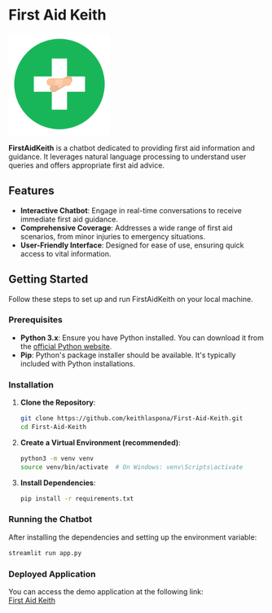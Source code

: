 # First Aid Keith

<img src="FirstAidKeithLogo.png" alt="FirstAidKeith Logo" width="200"/>

**FirstAidKeith** is a chatbot dedicated to providing first aid information and guidance. It leverages natural language processing to understand user queries and offers appropriate first aid advice.

## Features

- **Interactive Chatbot**: Engage in real-time conversations to receive immediate first aid guidance.
- **Comprehensive Coverage**: Addresses a wide range of first aid scenarios, from minor injuries to emergency situations.
- **User-Friendly Interface**: Designed for ease of use, ensuring quick access to vital information.

## Getting Started

Follow these steps to set up and run FirstAidKeith on your local machine.

### Prerequisites

- **Python 3.x**: Ensure you have Python installed. You can download it from the [official Python website](https://www.python.org/downloads/).
- **Pip**: Python's package installer should be available. It's typically included with Python installations.

### Installation

1. **Clone the Repository**:

   ```bash
   git clone https://github.com/keithlaspona/First-Aid-Keith.git
   cd First-Aid-Keith

2. **Create a Virtual Environment (recommended)**:

   ```bash
   python3 -m venv venv
   source venv/bin/activate  # On Windows: venv\Scripts\activate

3. **Install Dependencies**:

   ```bash
   pip install -r requirements.txt

### Running the Chatbot

After installing the dependencies and setting up the environment variable:

   ```bash
   streamlit run app.py
   ```


### Deployed Application

   You can access the demo application at the following link: <br>
   [First Aid Keith](https://kthdbln-first-aid-keith.hf.space/)
